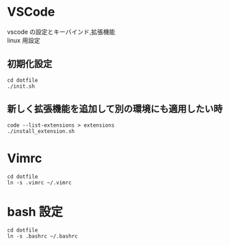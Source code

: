 # VSCode

vscode の設定とキーバインド,拡張機能  
linux 用設定

## 初期化設定

```
cd dotfile
./init.sh
```

## 新しく拡張機能を追加して別の環境にも適用したい時

```
code --list-extensions > extensions
./install_extension.sh
```

# Vimrc

```
cd dotfile
ln -s .vimrc ~/.vimrc
```

# bash 設定

```
cd dotfile
ln -s .bashrc ~/.bashrc
```
